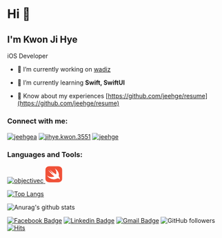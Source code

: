 # Hi 👋

## I'm Kwon Ji Hye 

iOS Developer

- 🔭 I’m currently working on [wadiz](https://apps.apple.com/kr/app/%EC%99%80%EB%94%94%EC%A6%88/id1107828621)

- 🌱 I’m currently learning **Swift, SwiftUI**

- 📄 Know about my experiences [https://github.com/jeehge/resume](https://github.com/jeehge/resume)

<h3 align="left">Connect with me:</h3>
<p align="left">
<a href="https://twitter.com/jeehgea" target="blank"><img align="center" src="https://cdn.jsdelivr.net/npm/simple-icons@3.0.1/icons/twitter.svg" alt="jeehgea" height="30" width="40" /></a>
<a href="https://fb.com/jihye.kwon.3551" target="blank"><img align="center" src="https://cdn.jsdelivr.net/npm/simple-icons@3.0.1/icons/facebook.svg" alt="jihye.kwon.3551" height="30" width="40" /></a>
<a href="https://instagram.com/jeehge" target="blank"><img align="center" src="https://cdn.jsdelivr.net/npm/simple-icons@3.0.1/icons/instagram.svg" alt="jeehge" height="30" width="40" /></a>
</p>

<h3 align="left">Languages and Tools:</h3>
<p align="left"> <a href="https://developer.apple.com/library/archive/documentation/Cocoa/Conceptual/ProgrammingWithObjectiveC/Introduction/Introduction.html" target="_blank"> <img src="https://www.vectorlogo.zone/logos/apple_objectivec/apple_objectivec-icon.svg" alt="objectivec" width="40" height="40"/> </a> <a href="https://developer.apple.com/swift/" target="_blank"> <img src="https://raw.githubusercontent.com/devicons/devicon/master/icons/swift/swift-original.svg" alt="swift" width="40" height="40"/> </a> </p>

[![Top Langs](https://github-readme-stats.vercel.app/api/top-langs/?username=jeehge&layout=compact&theme=dracula)](https://github.com/anuraghazra/github-readme-stats)

![Anurag's github stats](https://github-readme-stats.vercel.app/api?username=jeehge&show_icons=true&theme=dracula)

 [![Facebook Badge](https://img.shields.io/badge/facebook-1877f2?style=flat-square&logo=facebook&logoColor=white&link=https://www.facebook.com/jihye.kwon.3551)](https://www.facebook.com/jihye.kwon.3551)  [![Linkedin Badge](https://img.shields.io/badge/-LinkedIn-blue?style=flat-square&logo=Linkedin&logoColor=white&link=https://www.linkedin.com/in/kwon-ji-hye-671b24197/)](https://www.linkedin.com/in/kwon-ji-hye-671b24197/)  [![Gmail Badge](https://img.shields.io/badge/Gmail-d14836?style=flat-square&logo=Gmail&logoColor=white&link=mailto:taerg89@gmail.com)](mailto:taerg89@gmail.com) ![GitHub followers](https://img.shields.io/github/followers/jeehge?style=social) [![Hits](https://hits.seeyoufarm.com/api/count/incr/badge.svg?url=https%3A%2F%2Fgithub.com%2Fjeehge%2Fjeehge)](https://hits.seeyoufarm.com)
